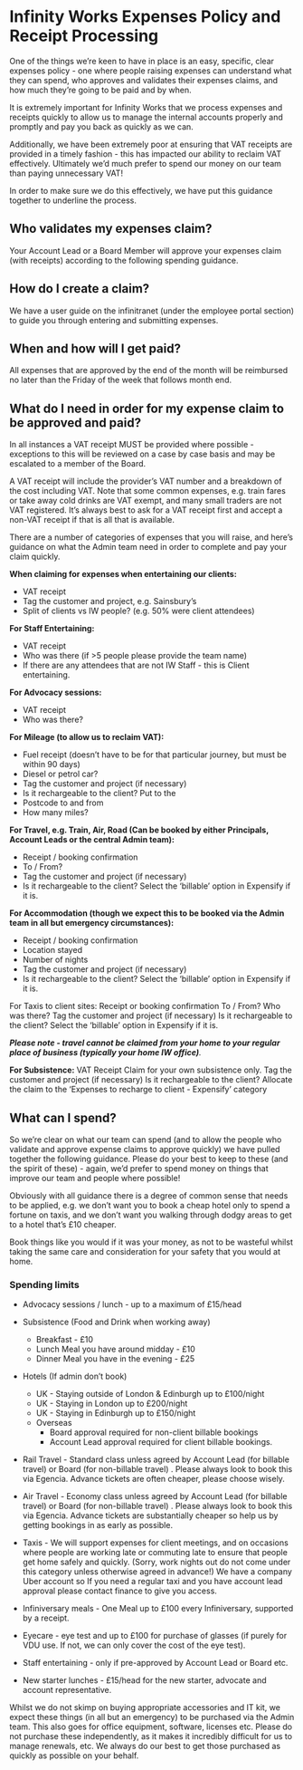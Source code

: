 # Infinity Works Expenses Policy and Receipt Processing

One of the things we’re keen to have in place is an easy, specific, clear expenses policy - one where people raising expenses can understand what they can spend, who approves and validates their expenses claims, and how much they’re going to be paid and by when.

It is extremely important for Infinity Works that we process expenses and receipts quickly to allow us to manage the internal accounts properly and promptly and pay you back as quickly as we can.

Additionally, we have been extremely poor at ensuring that VAT receipts are provided in a timely fashion - this has impacted our ability to reclaim VAT effectively. Ultimately we’d much prefer to spend our money on our team than paying unnecessary VAT!

In order to make sure we do this effectively, we have put this guidance together to underline the process.

## Who validates my expenses claim?
Your Account Lead or a Board Member will approve your expenses claim (with receipts) according to the following spending guidance.

## How do I create a claim?
We have a user guide on the infinitranet (under the employee portal section) to guide you through entering and submitting expenses.

## When and how will I get paid?
All expenses that are approved by the end of the month will be reimbursed no later than the Friday of the week that follows month end.

## What do I need in order for my expense claim to be approved and paid?
In all instances a VAT receipt MUST be provided where possible - exceptions to this will be reviewed on a case by case basis and may be escalated to a member of the Board.

A VAT receipt will include the provider’s VAT number and a breakdown of the cost including VAT. Note that some common expenses, e.g. train fares or take away cold drinks are VAT exempt, and many small traders are not VAT registered. It’s always best to ask for a VAT receipt first and accept a non-VAT receipt if that is all that is available.

There are a number of categories of expenses that you will raise, and here’s guidance on what the Admin team need in order to complete and pay your claim quickly.

**When claiming for expenses when entertaining our clients:**
- VAT receipt
- Tag the customer and project, e.g. Sainsbury’s
- Split of clients vs IW people? (e.g. 50% were client attendees)

**For Staff Entertaining:**
- VAT receipt
- Who was there (if >5 people please provide the team name)
- If there are any attendees that are not IW Staff - this is Client entertaining.

**For Advocacy sessions:**
- VAT receipt
- Who was there?

**For Mileage (to allow us to reclaim VAT):**
- Fuel receipt (doesn’t have to be for that particular journey, but must be within 90 days)
- Diesel or petrol car?
- Tag the customer and project (if necessary)
- Is it rechargeable to the client? Put to the 
- Postcode to and from
- How many miles?

**For Travel, e.g. Train, Air, Road (Can be booked by either Principals, Account Leads or the central Admin team):**
- Receipt / booking confirmation
- To / From?
- Tag the customer and project (if necessary)
- Is it rechargeable to the client? Select the ‘billable’ option in Expensify if it is.

**For Accommodation (though we expect this to be booked via the Admin team in all but emergency circumstances):**
- Receipt / booking confirmation
- Location stayed
- Number of nights
- Tag the customer and project (if necessary)
- Is it rechargeable to the client? Select the ‘billable’ option in Expensify if it is.


For Taxis to client sites:
Receipt or booking confirmation
To / From?
Who was there?
Tag the customer and project (if necessary)
Is it rechargeable to the client? Select the ‘billable’ option in Expensify if it is.

_**Please note - travel cannot be claimed from your home to your regular place of business (typically your home IW office)**._

**For Subsistence:**
VAT Receipt
Claim for your own subsistence only.
Tag the customer and project (if necessary)
Is it rechargeable to the client? Allocate the claim to the ‘Expenses to recharge to client - Expensify’ category

## What can I spend?
So we’re clear on what our team can spend (and to allow the people who validate and approve expense claims to approve quickly) we have pulled together the following guidance. Please do your best to keep to these (and the spirit of these) - again, we’d prefer to spend money on things that improve our team and people where possible! 

Obviously with all guidance there is a degree of common sense that needs to be applied, e.g. 
we don’t want you to book a cheap hotel only to spend a fortune on taxis, and we don’t want you walking through dodgy areas to get to a hotel that’s £10 cheaper.

Book things like you would if it was your money, as not to be wasteful whilst taking the same care and consideration for your safety that you would at home.

### Spending limits

- Advocacy sessions / lunch - up to a maximum of £15/head 

- Subsistence (Food and Drink when working away)
  * Breakfast - £10
  * Lunch Meal you have around midday - £10
  * Dinner Meal you have in the evening - £25
 
- Hotels (If admin don’t book)
  * UK - Staying outside of London & Edinburgh up to £100/night
  * UK - Staying in London up to £200/night
  * UK - Staying in Edinburgh up to £150/night
  * Overseas
    * Board approval required for non-client billable bookings
    * Account Lead approval required for client billable bookings. 

- Rail Travel - Standard class unless agreed by Account Lead (for billable travel) or Board (for non-billable travel) . Please always look to book this via Egencia. Advance tickets are often cheaper, please choose wisely.

- Air Travel - Economy class unless agreed by Account Lead (for billable travel) or Board (for non-billable travel) . Please always look to book this via Egencia. Advance tickets are substantially cheaper so help us by getting bookings in as early as possible.

- Taxis - We will support expenses for client meetings, and on occasions where people are working late or commuting late to ensure that people get home safely and quickly.  (Sorry, work nights out do not come under this category unless otherwise agreed in advance!) We have a company Uber account so If you need a regular taxi and you have account lead approval please contact finance to give you access.

- Infiniversary meals - One Meal up to £100 every Infiniversary, supported by a receipt.

- Eyecare - eye test and up to £100 for purchase of glasses (if purely for VDU use. If not, we can only cover the cost of the eye test).

- Staff entertaining - only if pre-approved by Account Lead or Board etc.

- New starter lunches - £15/head for the new starter, advocate and account representative.

Whilst we do not skimp on buying appropriate accessories and IT kit, we expect these things (in all but an emergency) to be purchased via the Admin team. This also goes for office equipment, software, licenses etc. Please do not purchase these independently, as it makes it incredibly difficult for us to manage renewals, etc. We always do our best to get those purchased as quickly as possible on your behalf.
